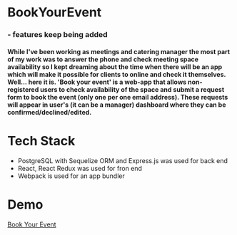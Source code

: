 # BookYourEvent

### - features keep being added
#### While I've been working as meetings and catering manager the most part of my work was to answer the phone and check meeting space availability so I kept dreaming about the time when there will be an app which will make it possible for clients to online and check it themselves. Well... here it is.   'Book your event'  is a web-app that allows non-registered users to check availability of the space and submit a request form to book the event (only one per one email address). These requests will appear in user's (it can be a manager) dashboard where they can be confirmed/declined/edited.


# Tech Stack
* PostgreSQL with Sequelize ORM and Express.js was used for back end
* React, React Redux was used for fron end
* Webpack is used for an app bundler

# Demo

[Book Your Event](http://book-your-event.herokuapp.com/)
